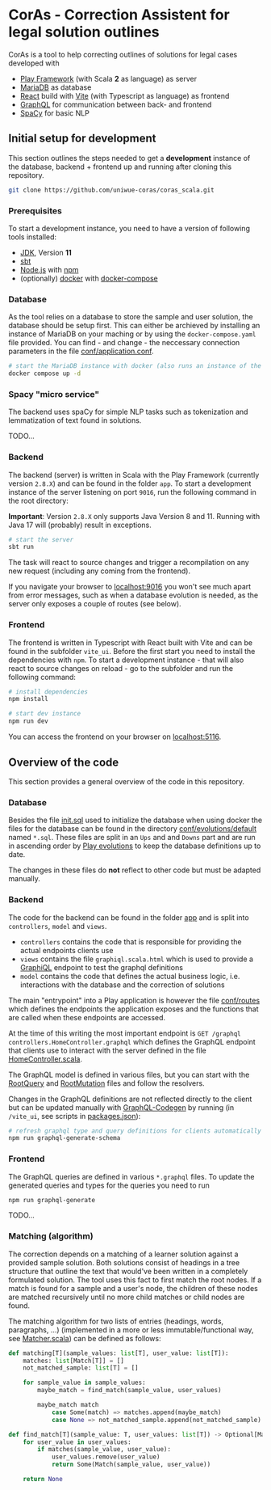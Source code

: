 # CorAs - Correction Assistent for legal solution outlines

CorAs is a tool to help correcting outlines of solutions for legal cases developed with

- [Play Framework](https://www.playframework.com/) (with Scala **2** as language) as server
- [MariaDB](https://mariadb.org/) as database
- [React](https://react.dev/) build with [Vite](https://vitejs.dev/) (with Typescript as language) as frontend
- [GraphQL](https://graphql.org/) for communication between back- and frontend
- [SpaCy](https://spacy.io/) for basic NLP

## Initial setup for development

This section outlines the steps needed to get a **development** instance of the database, backend + frontend up and running after cloning this repository.

```bash
git clone https://github.com/uniwue-coras/coras_scala.git
```

### Prerequisites

To start a development instance, you need to have a version of following tools installed:

- [JDK](https://www.oracle.com/java/technologies/downloads/), Version **11**
- [sbt](https://www.scala-sbt.org/)
- [Node.js](https://nodejs.org/en) with [npm](https://www.npmjs.com/)
- (optionally) [docker](https://www.docker.com/) with [docker-compose](https://docs.docker.com/compose/)

### Database

As the tool relies on a database to store the sample and user solution, the database should be setup first.
This can either be archieved by installing an instance of MariaDB on your maching or by using the `docker-compose.yaml` file provided.
You can find - and change - the neccessary connection parameters in the file [conf/application.conf](/conf/application.conf).

```bash
# start the MariaDB instance with docker (also runs an instance of the spacy micro service, see below)
docker compose up -d
```

### Spacy "micro service"

The backend uses spaCy for simple NLP tasks such as tokenization and lemmatization of text found in solutions.

TODO...

### Backend

The backend (server) is written in Scala with the Play Framework (currently version `2.8.X`) and can be found in the folder `app`.
To start a development instance of the server listening on port `9016`, run the following command in the root directory:

**Important**: Version `2.8.X` only supports Java Version 8 and 11. Running with Java 17 will (probably) result in exceptions.

```bash
# start the server
sbt run
```

The task will react to source changes and trigger a recompilation on any new request (including any coming from the frontend).

If you navigate your browser to [localhost:9016](http://localhost:9016) you won't see much apart from error messages, such as when a database
evolution is needed, as the server only exposes a couple of routes (see below).

### Frontend

The frontend is written in Typescript with React built with Vite and can be found in the subfolder `vite_ui`.
Before the first start you need to install the dependencies with `npm`.
To start a development instance - that will also react to source changes on reload - go to the subfolder and run the following command:

```bash
# install dependencies
npm install

# start dev instance
npm run dev
```

You can access the frontend on your browser on [localhost:5116](http://localhost:5116).

## Overview of the code

This section provides a general overview of the code in this repository.

### Database

Besides the file [init.sql](init.sql) used to initialize the database when using docker the files for the database can be found in the
directory [conf/evolutions/default](conf/evolutions/default) named `*.sql`.
These files are split in an `Ups` and and `Downs` part and are run in ascending order by
[Play evolutions](https://www.playframework.com/documentation/2.8.x/Evolutions) to keep the database definitions up to date.

The changes in these files do **not** reflect to other code but must be adapted manually.

### Backend

The code for the backend can be found in the folder [app](/app) and is split into `controllers`, `model` and `views`.

- `controllers` contains the code that is responsible for providing the actual endpoints clients use
- `views` contains the file `graphiql.scala.html` which is used to provide a [GraphiQL](https://github.com/graphql/graphiql)
  endpoint to test the graphql definitions
- `model` contains the code that defines the actual business logic, i.e. interactions with the database and the correction of solutions

The main "entrypoint" into a Play application is however the file [conf/routes](conf/routes) which defines the endpoints the application exposes and
the functions that are called when these endpoints are accessed.

At the time of this writing the most important endpoint is `GET /graphql controllers.HomeController.graphql` which defines the GraphQL endpoint
that clients use to interact with the server defined in the file [HomeController.scala](app/controllers/HomeController.scala).

The GraphQL model is defined in various files, but you can start with the [RootQuery](app/model/graphql/RootQuery.scala) and [RootMutation](app/model/graphql/RootMutation.scala) files and follow the resolvers.

Changes in the GraphQL definitions are not reflected directly to the client but can be updated manually with
[GraphQL-Codegen](https://the-guild.dev/graphql/codegen) by running (in `/vite_ui`, see scripts in [packages.json](vite_ui/package.json)):

```bash
# refresh graphql type and query definitions for clients automatically
npm run graphql-generate-schema
```

### Frontend

The GraphQL queries are defined in various `*.graphql` files.
To update the generated queries and types for the queries you need to run

```bash
npm run graphql-generate
```

TODO...

### Matching (algorithm)

The correction depends on a matching of a learner solution against a provided sample solution.
Both solutions consist of headings in a tree structure that outline the text that would've been written in a completely formulated solution.
The tool uses this fact to first match the root nodes.
If a match is found for a sample and a user's node, the children of these nodes are matched recursively until no more child matches or
child nodes are found.

The matching algorithm for two lists of entries (headings, words, paragraphs, ...) (implemented in a more or less immutable/functional way,
see [Matcher.scala](app/model/matching/Matcher.scala)) can be defined as follows:

```python
def matching[T](sample_values: list[T], user_value: list[T]):
    matches: list[Match[T]] = []
    not_matched_sample: list[T] = []

    for sample_value in sample_values:
        maybe_match = find_match(sample_value, user_values)

        maybe_match match
            case Some(match) => matches.append(maybe_match)
            case None => not_matched_sample.append(not_matched_sample)

def find_match[T](sample_value: T, user_values: list[T]) -> Optional[Match[T]]:
    for user_value in user_values:
        if matches(sample_value, user_value):
            user_values.remove(user_value)
            return Some(Match(sample_value, user_value))

    return None
```

